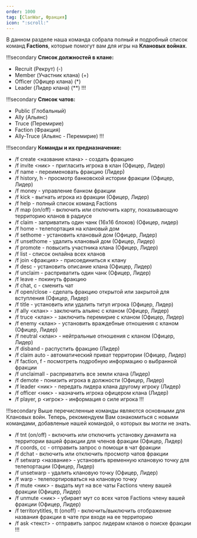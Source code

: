```yaml
---
order: 1000
tag: [ClanWar, Фракция]
icon: ":scroll:"
---
```

В данном разделе наша команда собрала полный и подробный список команд **Factions**, которые помогут вам для игры на **Клановых войнах**.

!!!secondary **Список должностей в клане:**

- Recruit (Рекрут) (-)
- Member (Участник клана) (+)
- Officer (Офицер клана) (*)
- Leader (Лидер клана) (**)
!!!

!!!secondary **Список чатов:**
- Public (Глобальный)
- Ally (Альянс)
- Truce (Перемирие)
- Faction (Фракция)
- Ally-Truce (Альянс - Перемирие)
!!!

!!!secondary **Команды и их предназначение:**

- /f create <название клана> - создать фракцию
- /f invite <ник> - пригласить игрока в клан (Офицер, Лидер)
- /f name - переименовать фракцию (Лидер)
- /f history, h - просмотр банковской истории фракции (Офицер, Лидер)
- /f money - управление банком фракции
- /f kick - выгнать игрока из фракции (Офицер, Лидер)
- /f help - полный список команд Factions
- /f map (on/off) - включить или отключить карту, показывающую территорию кланов в радиусе
- /f claim - заприватить один чанк (16x16 блоков) (Офицер, лидер)
- /f home - телепортация на клановый дом
- /f sethome - установить клановый дом (Офицер, Лидер)
- /f unsethome - удалить клановый дом (Офицер, Лидер)
- /f promote - повысить участника клана (Офицер, Лидер)
- /f list - список онлайна всех кланов
- /f join <фракция> - присоединиться к клану
- /f desc - установить описание клана (Офицер, Лидер)
- /f unclaim - расприватить один чанк (Офицер, Лидер)
- /f leave - покинуть фракцию
- /f chat, c - сменить чат
- /f open/close - сделать фракцию открытой или закрытой для вступления (Офицер, Лидер)
- /f title - установить или удалить титул игрока (Офицер, Лидер)
- /f ally <клан> - заключить альянс с кланом (Офицер, Лидер)
- /f truce <клан> - заключить перемирие с кланом (Офицер, Лидер)
- /f enemy <клан> - установить враждебные отношения с кланом (Офицер, Лидер)
- /f neutral <клан> - нейтральные отношения с кланом (Офицер, Лидер)
- /f disband - распустить фракцию (Лидер) 
- /f claim auto - автоматический приват территории (Офицер, Лидер)
- /f faction, f - посмотреть подробную информацию о выбранной фракции
- /f unclaimall - расприватить все земли клана (Лидер)
- /f demote - понизить игрока в должности (Офицер, Лидер)
- /f leader <ник> - передать лидера клана другому игроку (Лидер)
- /f officer <ник> - назначить игрока офицером клана (Лидер)
- /f player, p <игрок> - информация о силе игрока
!!!

!!!secondary Выше перечисленные команды являются основными для Клановых войн. Теперь, рекомендуем Вам ознакомиться с новыми командами, добавленые нашей командой, о которых вы могли не знать.

- /f tnt (on/off) - включить или отключить установку динамита на территории вашей фракции для членов фракции (Офицер, Лидер)
- /f coords, cc - отправить запрос о помощи в чат фракции
- /f dchat - включить или отключить просмотр чатов фракции
- /f setwarp <название> - установить временную клановую точку для телепортации (Офицер, Лидер)
- /f unsetwarp - удалить клановую точку (Офицер, Лидер)
- /f warp - телепортироваться на клановую точку
- /f mute <ник> - выдать мут на все чаты Factions члену вашей фракции (Офицер, Лидер)
- /f unmute <ник> - убирает мут со всех чатов Factions члену вашей фракции (Офицер, Лидер)
- /f territorytitles, tt (onoff) - включить/выключить отображение названия фракции в чате при входе на ее территорию
- /f ask <текст> - отправить запрос лидерам кланов о поиске фракции
!!!
